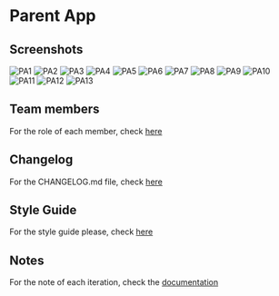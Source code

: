 # Parent App

## Screenshots

![PA1](https://user-images.githubusercontent.com/7061255/149275542-7ab91199-28f1-45ff-b439-2f1488e55f6a.png=300x)
![PA2](https://user-images.githubusercontent.com/7061255/149275544-df1e0bb7-6e18-4192-ad29-0bc9dc02cc7c.png)
![PA3](https://user-images.githubusercontent.com/7061255/149275546-83bab496-e9bc-407f-8110-5abd164e68c5.png)
![PA4](https://user-images.githubusercontent.com/7061255/149275548-cae6ed2c-70d1-4988-92b1-ea90df6883e9.png)
![PA5](https://user-images.githubusercontent.com/7061255/149275551-3f1298ee-e543-4059-8ca0-ea0de3517cb8.png)
![PA6](https://user-images.githubusercontent.com/7061255/149275552-111c4b08-b9ff-4f05-ba7e-e1ba4e0a5043.png)
![PA7](https://user-images.githubusercontent.com/7061255/149275554-c46c7551-a42e-447e-b389-3ec75f26fadf.png)
![PA8](https://user-images.githubusercontent.com/7061255/149275556-7359d932-8112-4f61-98a0-e32e3dbfafb6.png)
![PA9](https://user-images.githubusercontent.com/7061255/149275557-d542d5b5-ab84-4987-9288-7eaa3e5819da.png)
![PA10](https://user-images.githubusercontent.com/7061255/149275558-12737bd3-343f-43b0-b9c6-23f8e071b218.png)
![PA11](https://user-images.githubusercontent.com/7061255/149275560-3651eadf-e141-4c70-bd4a-d7b9dda435bf.png)
![PA12](https://user-images.githubusercontent.com/7061255/149275561-62b1bcfb-287e-4c03-a6a2-a1b28e15dd61.png)
![PA13](https://user-images.githubusercontent.com/7061255/149275563-a592acc1-0ed2-4596-bd33-94396914a12a.png)


## Team members
For the role of each member, check [here](docs/roles.md)

## Changelog
For the CHANGELOG.md file, check [here](CHANGELOG.md)

## Style Guide
For the style guide please, check [here](docs/styleGuide.md)

## Notes
For the note of each iteration, check the [documentation](docs/README.md)
